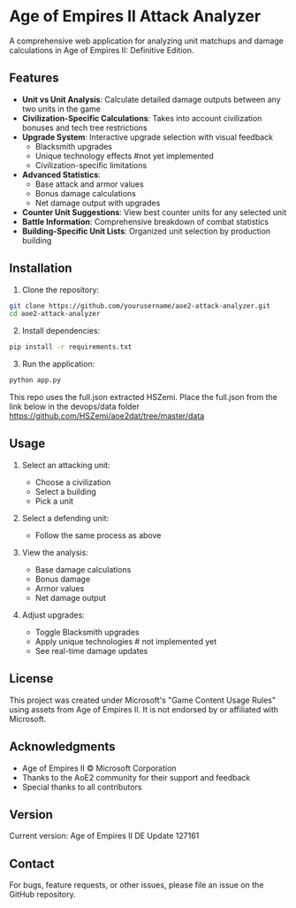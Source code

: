 # Age of Empires II Attack Analyzer

A comprehensive web application for analyzing unit matchups and damage calculations in Age of Empires II: Definitive Edition.

## Features 

- **Unit vs Unit Analysis**: Calculate detailed damage outputs between any two units in the game
- **Civilization-Specific Calculations**: Takes into account civilization bonuses and tech tree restrictions
- **Upgrade System**: Interactive upgrade selection with visual feedback
  - Blacksmith upgrades
  - Unique technology effects #not yet implemented 
  - Civilization-specific limitations
- **Advanced Statistics**:
  - Base attack and armor values
  - Bonus damage calculations
  - Net damage output with upgrades
- **Counter Unit Suggestions**: View best counter units for any selected unit
- **Battle Information**: Comprehensive breakdown of combat statistics
- **Building-Specific Unit Lists**: Organized unit selection by production building

## Installation

1. Clone the repository:
```bash
git clone https://github.com/yourusername/aoe2-attack-analyzer.git
cd aoe2-attack-analyzer
```

2. Install dependencies:
```bash
pip install -r requirements.txt
```

3. Run the application:
```bash
python app.py
```

This repo uses the full.json extracted HSZemi. Place the full.json from the link below in the devops/data folder
 https://github.com/HSZemi/aoe2dat/tree/master/data

## Usage

1. Select an attacking unit:
   - Choose a civilization
   - Select a building
   - Pick a unit

2. Select a defending unit:
   - Follow the same process as above

3. View the analysis:
   - Base damage calculations
   - Bonus damage
   - Armor values
   - Net damage output

4. Adjust upgrades:
   - Toggle Blacksmith upgrades
   - Apply unique technologies # not implemented yet
   - See real-time damage updates


## License

This project was created under Microsoft's "Game Content Usage Rules" using assets from Age of Empires II. It is not endorsed by or affiliated with Microsoft.

## Acknowledgments

- Age of Empires II © Microsoft Corporation
- Thanks to the AoE2 community for their support and feedback
- Special thanks to all contributors

## Version

Current version: Age of Empires II DE Update 127161

## Contact

For bugs, feature requests, or other issues, please file an issue on the GitHub repository.

